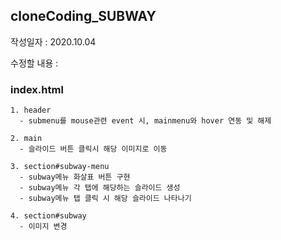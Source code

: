 ## cloneCoding_SUBWAY

작성일자 : 2020.10.04

수정할 내용 :

  ### index.html
    1. header
      - submenu를 mouse관련 event 시, mainmenu와 hover 연동 및 해제
      
    2. main
      - 슬라이드 버튼 클릭시 해당 이미지로 이동
      
    3. section#subway-menu
      - subway메뉴 화살표 버튼 구현
      - subway메뉴 각 탭에 해당하는 슬라이드 생성
      - subway메뉴 탭 클릭 시 해당 슬라이드 나타나기
      
    4. section#subway
      - 이미지 변경
    
